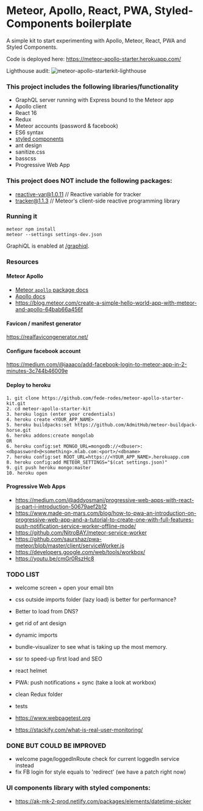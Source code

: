 # Meteor, Apollo, React, PWA, Styled-Components boilerplate

A simple kit to start experimenting with Apollo, Meteor, React, PWA and Styled Components.

Code is deployed here: https://meteor-apollo-starter.herokuapp.com/

Lighthouse audit:
![meteor-apollo-starterkit-lighthouse](https://user-images.githubusercontent.com/16927407/32450606-f0650318-c314-11e7-9a75-3b3ec3d21c6d.png)

### This project includes the following libraries/functionality
- GraphQL server running with Express bound to the Meteor app
- Apollo client
- React 16
- Redux
- Meteor accounts (password & facebook)
- ES6 syntax
- [styled components](https://youtu.be/qu4U7lwZTRI)
- ant design
- sanitize.css
- basscss
- Progressive Web App

### This project does NOT include the following packages:
- reactive-var@1.0.11 // Reactive variable for tracker
- tracker@1.1.3 // Meteor's client-side reactive programming library


### Running it
```
meteor npm install
meteor --settings settings-dev.json
```

GraphiQL is enabled at [/graphiql](http://localhost:3000/graphiql).

### Resources

#### Meteor Apollo
- [Meteor `apollo` package docs](http://dev.apollodata.com/core/meteor.html)
- [Apollo docs](http://dev.apollodata.com/)
- https://blog.meteor.com/create-a-simple-hello-world-app-with-meteor-and-apollo-64bab66a456f

#### Favicon / manifest generator
https://realfavicongenerator.net/

#### Configure facebook account
https://medium.com/@jaaaco/add-facebook-login-to-meteor-app-in-2-minutes-3c744b46009e

#### Deploy to heroku
```
1. git clone https://github.com/fede-rodes/meteor-apollo-starter-kit.git
2. cd meteor-apollo-starter-kit
3. heroku login (enter your credentials)
4. heroku create <YOUR_APP_NAME>
5. heroku buildpacks:set https://github.com/AdmitHub/meteor-buildpack-horse.git
6. heroku addons:create mongolab
OR
6. heroku config:set MONGO_URL=mongodb://<dbuser>:<dbpassword>@<something>.mlab.com:<port>/<dbname>
7. heroku config:set ROOT_URL=https://<YOUR_APP_NAME>.herokuapp.com
8. heroku config:add METEOR_SETTINGS="$(cat settings.json)"
9. git push heroku mongo:master
10. heroku open
```

#### Progressive Web Apps
- https://medium.com/@addyosmani/progressive-web-apps-with-react-js-part-i-introduction-50679aef2b12
- https://www.made-on-mars.com/blog/how-to-pwa-an-introduction-on-progressive-web-app-and-a-tutorial-to-create-one-with-full-features-push-notification-service-worker-offline-mode/
- https://github.com/NitroBAY/meteor-service-worker
- https://github.com/saurshaz/pwa-meteor/blob/master/client/serviceWorker.js
- https://developers.google.com/web/tools/workbox/
- https://youtu.be/cmGr0RszHc8

### TODO LIST
- welcome screen + open your email btn
- css outside imports folder (lazy load) is better for performance?
- Better to load from DNS?
- get rid of ant design

- dynamic imports
- bundle-visualizer to see what is taking up the most memory.
- ssr to speed-up first load and SEO
- react helmet
- PWA: push notifications + sync (take a look at workbox)
- clean Redux folder
- tests

- https://www.webpagetest.org
- https://stackify.com/what-is-real-user-monitoring/

### DONE BUT COULD BE IMPROVED
- welcome page/loggedInRoute check for current loggedIn service instead
- fix FB login for style equals to 'redirect' (we have a patch right now)

### UI components library with styled components:
- https://ak-mk-2-prod.netlify.com/packages/elements/datetime-picker
